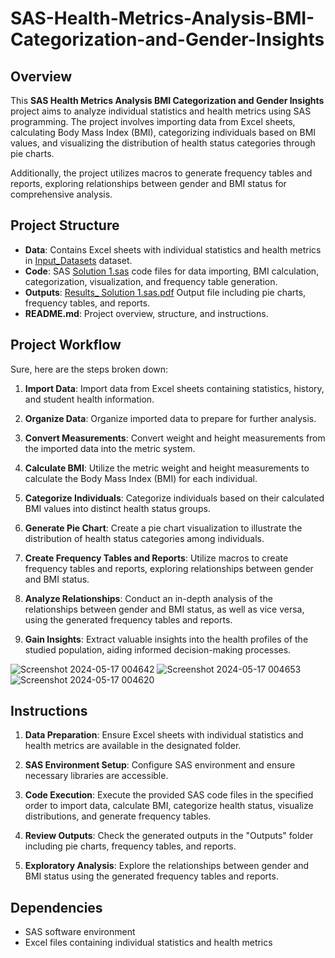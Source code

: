 # SAS-Health-Metrics-Analysis-BMI-Categorization-and-Gender-Insights


## Overview
This __SAS Health Metrics Analysis BMI Categorization and Gender Insights__ project aims to analyze individual statistics and health metrics using SAS programming. The project involves importing data from Excel sheets, calculating Body Mass Index (BMI), categorizing individuals based on BMI values, and visualizing the distribution of health status categories through pie charts. 

Additionally, the project utilizes macros to generate frequency tables and reports, exploring relationships between gender and BMI status for comprehensive analysis.

## Project Structure
- **Data**: Contains Excel sheets with individual statistics and health metrics in [Input_Datasets]() dataset.
- **Code**: SAS [Solution 1.sas]() code files for data importing, BMI calculation, categorization, visualization, and frequency table generation.
- **Outputs**: [Results_ Solution 1.sas.pdf]() Output file including pie charts, frequency tables, and reports.
- **README.md**: Project overview, structure, and instructions.

## Project Workflow
Sure, here are the steps broken down:

1. **Import Data**: 
   Import data from Excel sheets containing statistics, history, and student health information.
  
2. **Organize Data**:
   Organize imported data to prepare for further analysis.

3. **Convert Measurements**:
   Convert weight and height measurements from the imported data into the metric system.

4. **Calculate BMI**:
   Utilize the metric weight and height measurements to calculate the Body Mass Index (BMI) for each individual.

5. **Categorize Individuals**:
   Categorize individuals based on their calculated BMI values into distinct health status groups.

6. **Generate Pie Chart**:
   Create a pie chart visualization to illustrate the distribution of health status categories among individuals.

7. **Create Frequency Tables and Reports**:
   Utilize macros to create frequency tables and reports, exploring relationships between gender and BMI status.

8. **Analyze Relationships**:
   Conduct an in-depth analysis of the relationships between gender and BMI status, as well as vice versa, using the generated frequency tables and reports.

9. **Gain Insights**:
   Extract valuable insights into the health profiles of the studied population, aiding informed decision-making processes.
   
![Screenshot 2024-05-17 004642](https://github.com/Ayushverma135/SAS-Health-Metrics-Analysis-BMI-Categorization-and-Gender-Insights/assets/120269805/f444eee8-94da-4887-9e74-f724e8555045)
![Screenshot 2024-05-17 004653](https://github.com/Ayushverma135/SAS-Health-Metrics-Analysis-BMI-Categorization-and-Gender-Insights/assets/120269805/b58d2b23-fa87-4ff1-808b-17c303a9a2c9)
![Screenshot 2024-05-17 004620](https://github.com/Ayushverma135/SAS-Health-Metrics-Analysis-BMI-Categorization-and-Gender-Insights/assets/120269805/a6d86bed-2c5a-487a-8dab-a038825c89ae)

## Instructions

1. **Data Preparation**: Ensure Excel sheets with individual statistics and health metrics are available in the designated folder.
   
2. **SAS Environment Setup**: Configure SAS environment and ensure necessary libraries are accessible.
   
3. **Code Execution**: Execute the provided SAS code files in the specified order to import data, calculate BMI, categorize health status, visualize distributions, and generate frequency tables.
   
4. **Review Outputs**: Check the generated outputs in the "Outputs" folder including pie charts, frequency tables, and reports.
   
5. **Exploratory Analysis**: Explore the relationships between gender and BMI status using the generated frequency tables and reports.

## Dependencies
- SAS software environment
- Excel files containing individual statistics and health metrics


